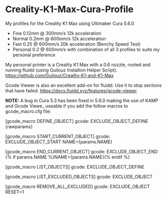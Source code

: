# Creality-K1-Max-Cura-Profile
My profiles for the Creality K1 Max using Ultimaker Cura 5.6.0
  - Fine 0.12mm @ 300mm/s 12k acceleration
  - Normal 0.2mm @ 600mm/s 12k acceleration
  - Fast 0.25 @ 600mm/s 20k acceleration (Benchy Speed Test)
  - Personal 0.2 @ 600mm/s with combination of all 3 profiles to suite my personal preference


My personal printer is a Creality K1 Max with a 0.6 nozzle, rooted and running fluidd (using Guilouz Installion Helper Script).
https://github.com/Guilouz/Creality-K1-and-K1-Max


Gcode Viewer is also an excellent add-on for fluidd. Use it to stop sections that have failed.
https://docs.fluidd.xyz/features/gcode-viewer


**NOTE:** A bug in Cura 5.3 has been fixed in 5.6.0 making the use of KAMP and Gcode Viewe_ useable if you add the follow macros to gcode_macro.cfg file:

[gcode_macro DEFINE_OBJECT]
gcode:
  EXCLUDE_OBJECT_DEFINE {rawparams}

[gcode_macro START_CURRENT_OBJECT]
gcode:
  EXCLUDE_OBJECT_START NAME={params.NAME}

[gcode_macro END_CURRENT_OBJECT]
gcode:
  EXCLUDE_OBJECT_END {% if params.NAME %}NAME={params.NAME}{% endif %}

[gcode_macro LIST_OBJECTS]
gcode:
  EXCLUDE_OBJECT_DEFINE

[gcode_macro LIST_EXCLUDED_OBJECTS]
gcode:
  EXCLUDE_OBJECT

[gcode_macro REMOVE_ALL_EXCLUDED]
gcode:
  EXCLUDE_OBJECT RESET=1
